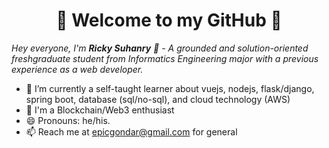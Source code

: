 <h1 align="center"> 🚀 Welcome to my GitHub 🚀 </h1>

<p><i>Hey everyone, I'm <b>Ricky Suhanry</b> 👋 - A grounded and solution-oriented 
freshgraduate student from Informatics Engineering major with a previous experience as a web developer.</i></p>

- 🌱 I’m currently a self-taught learner about vuejs, nodejs, flask/django, spring boot, database (sql/no-sql), and cloud technology (AWS)
- 🔭 I'm a Blockchain/Web3 enthusiast
- 😄 Pronouns: he/his.
- 📫 Reach me at epicgondar@gmail.com for general

<!--
**abliskan/abliskan** is a ✨ _special_ ✨ repository because its `README.md` (this file) appears on your GitHub profile.
-->
